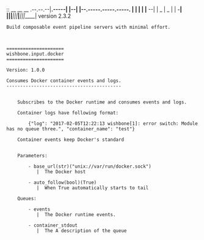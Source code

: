 ::
              __       __    __
    .--.--.--|__.-----|  |--|  |--.-----.-----.-----.
    |  |  |  |  |__ --|     |  _  |  _  |     |  -__|
    |________|__|_____|__|__|_____|_____|__|__|_____|
                                       version 2.3.2

    Build composable event pipeline servers with minimal effort.



    =====================
    wishbone.input.docker
    =====================

    Version: 1.0.0

    Consumes Docker container events and logs.
    ------------------------------------------


        Subscribes to the Docker runtime and consumes events and logs.

        Container logs have following format:

            {"log": "2017-02-05T12:22:13 wishbone[1]: error switch: Module has no queue three.", "container_name": "test"}

        Container events keep Docker's standard


        Parameters:

            - base_url(str)("unix://var/run/docker.sock")
               |  The Docker host

            - auto_follow(bool)(True)
               |  When True automatically starts to tail

        Queues:

            - events
               |  The Docker runtime events.

            - container_stdout
               |  The A description of the queue

